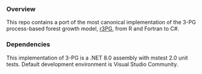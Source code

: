 ﻿### Overview
This repo contains a port of the most canonical implementation of the 3-PG process-based forest growth model, [r3PG](https://github.com/trotsiuk/r3PG), from R and Fortran to C#.

### Dependencies
This implementation of 3-PG is a .NET 8.0 assembly with mstest 2.0 unit tests. Default development environment is Visual Studio Community.